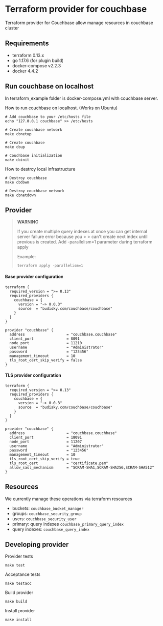 # Terraform provider for couchbase
Terraform provider for Couchbase allow manage resources in couchbase cluster

## Requirements
- terraform 0.13.x
- go 1.17.6 (for plugin build)
- docker-compose v2.2.3
- docker 4.4.2

## Run couchbase on localhost
In terraform_example folder is docker-compose.yml with couchbase server.

How to run couchbase on localhost. (Works on Ubuntu)
```
# Add couchbase to your /etc/hosts file
echo "127.0.0.1 couchbase" >> /etc/hosts

# Create couchbase network
make cbnetup

# Create couchbase
make cbup

# Couchbase initialization
make cbinit
```
How to destroy local infrastructure
```
# Destroy couchbase
make cbdown

# Destroy couchbase network
make cbnetdown
```

## Provider

> **WARNING**
>
> If you create multiple query indexes at once you can get internal server failure error because you > > can't create next index until previous is created.
> Add -parallelism=1 parameter during terraform apply
>
> Example:
>```
>terraform apply -parallelism=1
>```

#### Base provider configuration
```
terraform {
  required_version = ">= 0.13"
  required_providers {
    couchbase = {
      version = "~> 0.0.3"
      source  = "budisky.com/couchbase/couchbase"
    }
  }
}

provider "couchbase" {
  address                   = "couchbase.couchbase"
  client_port               = 8091
  node_port                 = 11210
  username                  = "Administrator"
  password                  = "123456"
  management_timeout        = 10
  tls_root_cert_skip_verify = false
}
```

#### TLS provider configuration
```
terraform {
  required_version = ">= 0.13"
  required_providers {
    couchbase = {
      version = "~> 0.0.3"
      source  = "budisky.com/couchbase/couchbase"
    }
  }
}

provider "couchbase" {
  address                   = "couchbase.couchbase"
  client_port               = 18091
  node_port                 = 11207
  username                  = "Administrator"
  password                  = "123456"
  management_timeout        = 10
  tls_root_cert_skip_verify = true
  tls_root_cert             = "certificate.pem"
  allow_sasl_mechanism      = "SCRAM-SHA1,SCRAM-SHA256,SCRAM-SHA512"
}
```

## Resources
We currently manage these operations via terraform resources
- buckets: ```couchbase_bucket_manager```
- groups: ```couchbase_security_group```
- users: ```couchbase_security_user```
- primary: query indexes ```couchbase_primary_query_index```
- query indexes: ```couchbase_query_index```

## Developing provider
Provider tests
```
make test
```
Acceptance tests
```
make testacc
```
Build provider
```
make build
```
Install provider
```
make install
```

